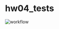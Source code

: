 # hw04_tests

![workflow](https://github.com/DNKer/hw04_tests/actions/workflows/hw04_tests.yml/badge.svg?branch=master&event=push)

